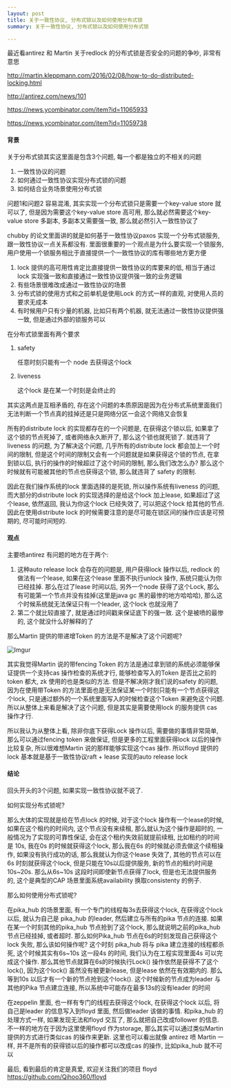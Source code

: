 ```yaml
---
layout: post
title: 关于一致性协议, 分布式锁以及如何使用分布式锁
summary: 关于一致性协议, 分布式锁以及如何使用分布式锁

---
```



最近看antirez 和 Martin 关于redlock 的分布式锁是否安全的问题的争吵, 非常有意思

<http://martin.kleppmann.com/2016/02/08/how-to-do-distributed-locking.html>

<http://antirez.com/news/101>

<https://news.ycombinator.com/item?id=11065933>

<https://news.ycombinator.com/item?id=11059738>

#### 背景

关于分布式锁其实这里面是包含3个问题, 每一个都是独立的不相关的问题

1. 一致性协议的问题
2. 如何通过一致性协议实现分布式锁的问题
3. 如何结合业务场景使用分布式锁

问题1和问题2 容易混淆, 其实实现一个分布式锁只是需要一个key-value store 就可以了, 但是因为需要这个key-value store 高可用, 那么就必然需要这个key-value store 多副本, 多副本又需要强一致, 那么就必然引入一致性协议了

chubby 的论文里面讲的就是如何基于一致性协议paxos 实现一个分布式锁服务, 跟一致性协议一点关系都没有. 里面很重要的一个观点是为什么要实现一个锁服务, 用户使用一个锁服务相比于直接提供一个一致性协议的库有哪些地方更方便

1. lock 提供的高可用性肯定比直接提供一致性协议的库要来的低, 相当于通过lock 实现强一致和直接通过一致性协议提供强一致的业务逻辑
2. 有些场景很难改成通过一致性协议的场景
3. 分布式锁的使用方式和之前单机是使用Lock 的方式一样的直观, 对使用人员的要求无成本
4. 有时候用户只有少量的机器,  比如只有两个机器, 就无法通过一致性协议提供强一致, 但是通过外部的锁服务可以

在分布式锁里面有两个要求

1. safety   

   任意时刻只能有一个 node 去获得这个lock

2. liveness

   这个lock 是在某一个时刻是会终止的

其实这两点是互相矛盾的, 存在这个问题的本质原因是因为在分布式系统里面我们无法判断一个节点真的挂掉还是只是网络分区一会这个网络又会恢复

所有的distribute lock 的实现都存在的一个问题是, 在获得这个锁以后, 如果拿了这个锁的节点死掉了, 或者网络永久断开了, 那么这个锁也就死锁了. 就违背了 liveness 的问题, 为了解决这个问题, 几乎所有的distribute lock 都会加上一个时间的限制, 但是这个时间的限制又会有一个问题就是如果获得这个锁的节点, 在拿到锁以后, 执行的操作的时候超过了这个时间的限制, 那么我们改怎么办?  那么这个时候就有可能被其他的节点也获得这个锁, 那么就违背了 safety 的限制. 

因此在我们操作系统的lock 里面选择的是死锁, 所以操作系统有liveness 的问题, 而大部分的distribute lock 的实现选择的是给这个lock 加上lease, 如果超过了这个lease, 依然返回, 我认为你这个lock 已经失效了, 可以把这个lock 给其他的节点. 因此在使用distribute lock 的时候需要注意的是尽可能在锁区间的操作应该是可预期的, 尽可能时间短的.

#### 观点

主要喷antirez 有问题的地方在于两个:

1. 这种auto release lock 会存在的问题是, 用户获得lock 操作以后, redlock 的做法有一个lease, 如果在这个lease 里面不执行unlock 操作, 系统只能认为你已经挂掉. 那么在过了lease 时间以后, 另外一个node 获得了这个Lock, 那么有可能第一个节点并没有挂掉(这里是java gc 黑的最惨的地方哈哈哈), 那么这个时候系统就无法保证只有一个leader, 这个lock 也就没用了
2. 第二个就比较直接了, 就是通过时间戳来保证底下的强一致. 这个是被喷的最惨的, 这个就没什么好解释的了

那么Martin 提供的带递增Token 的方法是不是解决了这个问题呢?

![Imgur](https://i.imgur.com/D3ZTjHV.jpg)

其实我觉得Martin 说的带fencing Token 的方法是通过拿到锁的系统必须能够保证提供一个支持cas 操作检查的系统才行, 能够检查写入的Token 是否比之前的token 都大, zk 使用的也是类似的方法. 但是不解决刚才我们说的safety 的问题, 因为在使用带Token 的方法里面也是无法保证某一个时刻只能有一个节点获得这个lock,  只是通过额外的一个系统里面写入的时候检查这个Token 来避免这个问题. 所以从整体上来看是解决了这个问题, 但是其实是需要使用lock 的服务提供 cas 操作才行.

所以我认为从整体上看, 除非你底下获得Lock 操作以后, 需要做的事情非常简单, 那么可以通过fencing token 来做保证, 但是更多的工程里面获得lock 以后的操作比较复杂, 所以很难想Martin 说的那样能够实现这个cas 操作. 所以floyd 提供的lock 基本就是基于一致性协议raft + lease 实现的auto release lock

#### 结论

回头开头的3个问题, 如果实现一致性协议就不说了. 

如何实现分布式锁呢?

那么大体的实现就是给在节点lock 的时候, 对于这个lock 操作有一个lease的时候, 如果在这个租约的时间内, 这个节点没有来续租, 那么就认为这个操作是超时的, 一般情况为了实现的可靠性保证, 会在这个租约失效前就提前续租, 比如租约的时间是 10s, 我在0s 的时候就获得这个lock, 那么我在6s 的时候就必须去做这个续租操作, 如果没有执行成功的话, 那么我就认为你这个lease 失效了, 其他的节点可以在6s 时刻就获得这个lock, 但是只能在10s以后提供服务, 新的节点的租约时间是10s~20s.  那么从6s~10s 这段时间即使新节点获得了lock, 但是也无法提供服务的, 这个是典型的CAP 场景里面系统availability 换取consistenty 的例子. 

那么如何使用分布式锁呢?

在pika_hub 的场景里面, 有一个专门的线程每3s去获得这个lock, 在获得这个lock 以后, 就认为自己是 pika_hub 的leader, 然后建立与所有的pika 节点的连接. 如果在某一个时刻其他的pika_hub 节点抢到了这个lock, 那么就说明之前的pika_hub 节点已经挂掉, 或者超时. 那么如何Pika_hub 节点在6s的时刻发现自己获得这个lock 失败, 那么该如何操作呢? 这个时刻 pika_hub 将与 pika 建立连接的线程都杀死, 这个时候其实有6s~10s 这一段4s 的时间, 我们认为在工程实现里面4s 可以完成这个操作. 那么其他节点就算在6s的时候执行Lock() 操作依然是获得不了这个lock(), 因为这个lock() 虽然没有被更新lease, 但是lease 依然在有效期内的. 那么等到10s 以后才有一个新的节点抢到这个lock(). 这个时候新的节点成为leader 与其他的Pika 节点建立连接, 所以系统中可能存在最多13s的没有leader 的时间

在zeppelin 里面, 也一样有专门的线程去获得这个lock, 在获得这个lock 以后, 将自己是leader 的信息写入到floyd 里面,  然后做leader 该做的事情. 和pika_hub 的处理方式一样, 如果发现无法和floyd 交互了, 那么就把自己改成follower 的信息. 不一样的地方在于因为这里使用floyd 作为storage, 那么其实可以通过类似Martin 提供的方式进行类似cas 的操作来更新. 这里也可以看出就像 antirez 喷 Martin 一样, 并不是所有的获得锁以后的操作都可以改成cas 的操作, 比如pika_hub 就不可以


最后, 看到最后的肯定是真爱, 欢迎关注我们的项目 floyd
https://github.com/Qihoo360/floyd

